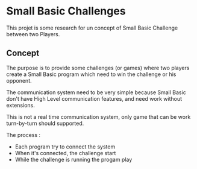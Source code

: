 # Small Basic Challenges

This projet is some research for un concept of Small Basic Challenge between two Players.

## Concept

The purpose is to provide some challenges (or games) where two players create a Small Basic program which need to win the challenge or his opponent.

The communication system need to be very simple because Small Basic don't have High Level communication features, and need work without extensions.

This is not a real time communication system, only game that can be work turn-by-turn should supported.

The process :

- Each program try to connect the system
- When it's connected, the challenge start
- While the challenge is running the progam play

  

